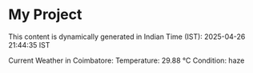 # My Project

This content is dynamically generated in Indian Time (IST): 2025-04-26 21:44:35 IST


Current Weather in Coimbatore:
Temperature: 29.88 °C
Condition: haze
